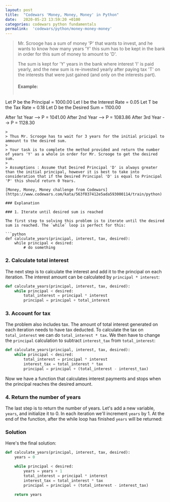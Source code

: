 ```yaml
---
layout: post
title:  "Codewars 'Money, Money, Money' in Python"
date:   2020-05-23 13:59:20 +0100
categories: codewars python fundamentals
permalink:  'codewars/python/money-money-money'
---
```


> Mr. Scrooge has a sum of money 'P' that wants to invest, and he wants to know how many years 'Y' this sum has to be kept in the bank in order for this sum of money to amount to 'D'.
>
> The sum is kept for 'Y' years in the bank where interest 'I' is paid yearly, and the new sum is re-invested yearly after paying tax 'T' on the interests that were just gained (and only on the interests part).
>
> #### Example:
>
> ```
Let P be the Principal = 1000.00
Let I be the Interest Rate = 0.05
Let T be the Tax Rate = 0.18
Let D be the Desired Sum = 1100.00
>
After 1st Year -->
  P = 1041.00
After 2nd Year -->
  P = 1083.86
After 3rd Year -->
  P = 1128.30
```
>
> Thus Mr. Scrooge has to wait for 3 years for the initial pricipal to ammount to the desired sum.
>
> Your task is to complete the method provided and return the number of years 'Y' as a whole in order for Mr. Scrooge to get the desired sum.
>
> Assumptions : Assume that Desired Principal 'D' is always greater than the initial principal, however it is best to take into consideration that if the Desired Principal 'D' is equal to Principal 'P' this should return 0 Years.

[Money, Money, Money challenge from Codewars](https://www.codewars.com/kata/563f037412e5ada593000114/train/python)

### Explanation

### 1. Iterate until desired sum is reached

The first step to solving this problem is to iterate until the desired sum is reached. The `while` loop is perfect for this:

```python
def calculate_years(principal, interest, tax, desired):
    while principal < desired:
        # do something
```

### 2. Calculate total interest

The next step is to calculate the interest and add it to the principal on each iteration. The interest amount can be calculated by `principal * interest`:

```python
def calculate_years(principal, interest, tax, desired):
    while principal < desired:
        total_interest = principal * interest
        principal = principal + total_interest
```

### 3. Account for tax

The problem also includes tax. The amount of total interest generated on each iteration needs to have tax deducted. To calculate the tax on `total_interest` we can do `total_interest * tax`. We then have to change the `principal` calculation to subtract `interest_tax` from `total_interest`:

```python
def calculate_years(principal, interest, tax, desired):
    while principal < desired:
        total_interest = principal * interest
        interest_tax = total_interest * tax
        principal = principal + (total_interest - interest_tax)
```

Now we have a function that calculates interest payments and stops when the principal reaches the desired amount.

### 4. Return the number of years

The last step is to return the number of years. Let's add a new variable, `years`, and initialize it to 0. In each iteration we'll increment `years` by 1. At the end of the function, after the while loop has finished `years` will be returned:

### Solution

Here's the final solution:

```python
def calculate_years(principal, interest, tax, desired):
    years = 0

    while principal < desired:
        years = years + 1
        total_interest = principal * interest
        interest_tax = total_interest * tax
        principal = principal + (total_interest - interest_tax)

    return years
```